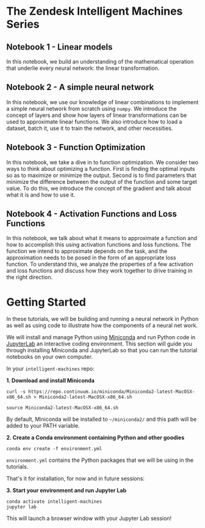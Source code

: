# The Zendesk Intelligent Machines Series

## Notebook 1 - Linear models
In this notebook, we build an understanding of the mathematical operation that underlie every neural network: the linear transformation. 

## Notebook 2 - A simple neural network
In this notebook, we use our knowledge of linear combinations to implement a simple neural network from scratch using `numpy`. We introduce the concept of layers and show how layers of linear transformations can be used to approximate linear functions. We also introduce how to load a dataset, batch it, use it to train the network, and other necessities.

## Notebook 3 - Function Optimization  
In this notebook, we take a dive in to function optimization. We consider two ways to think about optimizing a function. First is finding the optimal inputs so as to maximize or minimize the output. Second is to find parameters that minimize the difference between the output of the function and some target value. To do this, we introduce the concept of the gradient and talk about what it is and how to use it.

## Notebook 4 - Activation Functions and Loss Functions
In this notebook, we talk about what it means to approximate a function and how to accomplish this using activation functions and loss functions. The function we intend to approximate depends on the task, and the approximation needs to be posed in the form of an appropriate loss function. To understand this, we analyze the properties of a few activation and loss functions and discuss how they work together to drive training in the right direction.


# Getting Started

In these tutorials, we will be building and running a neural network in Python as well as using code to illustrate how the components of a neural net work. 

We will install and manage Python using [Miniconda](https://conda.io/miniconda.html) and run Python code in [JupyterLab](https://github.com/jupyterlab/jupyterlab) an interactive coding environment. This section will guide you through installing Miniconda and JupyterLab so that you can run the tutorial notebooks on your own computer. 

In your `intelligent-machines` repo:

**1. Download and install Miniconda**

```
curl -s https://repo.continuum.io/miniconda/Miniconda2-latest-MacOSX-x86_64.sh > Miniconda2-latest-MacOSX-x86_64.sh
```

```
source Miniconda2-latest-MacOSX-x86_64.sh
```

By default, Miniconda will be installed to `~/miniconda2/` and this path will be added to your PATH variable. 

**2. Create a Conda environment containing Python and other goodies**

```
conda env create -f environment.yml
```

`environment.yml` contains the Python packages that we will be using in the tutorials.

That's it for installation, for now and in future sessions:

**3. Start your environment and run Jupyter Lab**

```
conda activate intelligent-machines
jupyter lab
```

This will launch a browser window with your Jupyter Lab session!